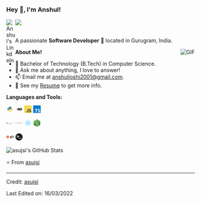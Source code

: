 <!-- 👋 Hi, I’m @asujsi
- 👀 I’m interested in Full Stack Internship
- 🌱 I’m currently learning 
- 💞️ I’m looking to collaborate on ...
- 📫 How to reach me ...-->

<!---
asujsi/asujsi is a ✨ special ✨ repository because its `README.md` (this file) appears on your GitHub profile.
You can click the Preview link to take a look at your changes.
--->

<h3 title="hehehe"> Hey 👋, I'm Anshul!</h3>

<a href="https://www.linkedin.com/in/asujsi/">
  <img align="left" alt="Anshul's LinkdeIn" width="24px" src="https://cdn.jsdelivr.net/npm/simple-icons@v3/icons/linkedin.svg" />
</a>
<img src="https://komarev.com/ghpvc/?username=asujsi&color=blueviolet" align="left">

<br />
<br />

A passionate **Software Developer** 🚀 located in Gurugram, India.

  <img align="right" alt="GIF" src="https://i.pinimg.com/originals/e4/26/70/e426702edf874b181aced1e2fa5c6cde.gif" />

**About Me!**

- 💼 Bachelor of Technology (B.Tech) in Computer Science.
- 💬 Ask me about anything, I love to answer!
- 📫 Email me at [anshuljoshi2001@gmail.com](mailto:anshuljoshi2001@gmail.com).
- 📝 See my [Resume](https://drive.google.com/file/d/1MuxNWWBmGitH5Hu-2pBIKudXeNX6whoL/view?usp=drive_link) to get more info.


**Languages and Tools:**

<code><img height="20" src="https://raw.githubusercontent.com/github/explore/80688e429a7d4ef2fca1e82350fe8e3517d3494d/topics/python/python.png"></code>
<code><img height="20" src="https://raw.githubusercontent.com/github/explore/80688e429a7d4ef2fca1e82350fe8e3517d3494d/topics/go/go.png"></code>
<code><img height="20" src="https://raw.githubusercontent.com/github/explore/80688e429a7d4ef2fca1e82350fe8e3517d3494d/topics/javascript/javascript.png"></code>
<code><img height="20" src="https://raw.githubusercontent.com/github/explore/80688e429a7d4ef2fca1e82350fe8e3517d3494d/topics/typescript/typescript.png"></code>

<code><img height="20" src="https://raw.githubusercontent.com/github/explore/80688e429a7d4ef2fca1e82350fe8e3517d3494d/topics/mongodb/mongodb.png"></code>
<code><img height="20" src="https://raw.githubusercontent.com/github/explore/80688e429a7d4ef2fca1e82350fe8e3517d3494d/topics/express/express.png"></code>
<code><img height="20" src="https://raw.githubusercontent.com/github/explore/80688e429a7d4ef2fca1e82350fe8e3517d3494d/topics/react/react.png"></code>
<code><img height="20" src="https://raw.githubusercontent.com/github/explore/80688e429a7d4ef2fca1e82350fe8e3517d3494d/topics/nodejs/nodejs.png"></code>

<code><img height="20" src="https://raw.githubusercontent.com/github/explore/80688e429a7d4ef2fca1e82350fe8e3517d3494d/topics/git/git.png"></code>
<code><img height="20" src="https://raw.githubusercontent.com/github/explore/80688e429a7d4ef2fca1e82350fe8e3517d3494d/topics/terminal/terminal.png"></code>

<img src="https://github-readme-stats.vercel.app/api?username=asujsi&show_icons=true&hide_border=true&count_private=true&theme=shades-of-purple&icon_color=fad000" alt="asujsi's GitHub Stats">

⭐️ From [asujsi](https://github.com/asujsi)


----
Credit: [asujsi](https://github.com/asujsi)

Last Edited on: 16/03/2022

